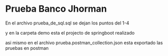 # Prueba Banco Jhorman 

En el archivo prueba_de_sql.sql se dejan los puntos del 1-4
<br/>

y en la carpeta demo esta el projecto de springboot realizado
<br/>

asi mismo en el archivo prueba.postman_collection.json esta exportado las pruebas en postman 